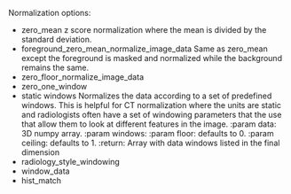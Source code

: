 Normalization options:
* zero_mean
    z score normalization where the mean is divided by the standard deviation.
* foreground_zero_mean_normalize_image_data
    Same as zero_mean except the foreground is masked and normalized while the background remains
    the same.
* zero_floor_normalize_image_data
* zero_one_window
* static windows
    Normalizes the data according to a set of predefined windows. This is helpful for CT normalization where the
    units are static and radiologists often have a set of windowing parameters that the use that allow them to look at
    different features in the image.
    :param data: 3D numpy array.
    :param windows:
    :param floor: defaults to 0.
    :param ceiling: defaults to 1.
    :return: Array with data windows listed in the final dimension
* radiology_style_windowing
* window_data
* hist_match